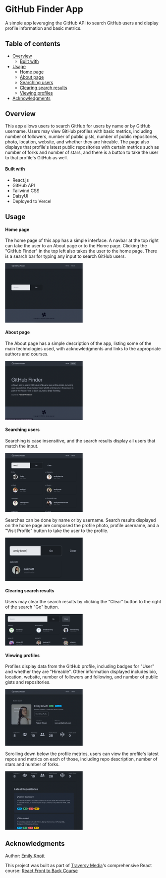 # GitHub Finder App

A simple app leveraging the GitHub API to search GitHub users and display profile information and basic metrics.

## Table of contents

- [Overview](#overview)
  - [Built with](#built-with)
- [Usage](#usage)
  - [Home page](#home-page)
  - [About page](#about-page)
  - [Searching users](#searching-users)
  - [Clearing search results](#clearing-search-results)
  - [Viewing profiles](#viewing-profiles)
- [Acknowledgments](#acknowledgments)

## Overview

This app allows users to search GitHub for users by name or by GitHub username. Users may view GitHub profiles with basic metrics, including number of followers, number of public gists, number of public repositories, photo, location, website, and whether they are hireable. The page also displays that profile's latest public repositories with certain metrics such as number of forks and number of stars, and there is a button to take the user to that profile's GitHub as well.

#### Built with

- React.js
- GitHub API
- Tailwind CSS
- DaisyUI
- Deployed to Vercel

## Usage

#### Home page

The home page of this app has a simple interface. A navbar at the top right can take the user to an About page or to the Home page. Clicking the "GitHub Finder" in the top left also takes the user to the home page. There is a search bar for typing any input to search GitHub users.

<img src="./src/png/initialView.png" width="250">

#### About page

The About page has a simple description of the app, listing some of the main technologies used, with acknowledgments and links to the appropriate authors and courses.

<img src="./src/png/aboutPage.png" width="250">

#### Searching users

Searching is case insensitive, and the search results display all users that match the input.

<img src="./src/png/searchResults.png" width="250">

Searches can be done by name or by username. Search results displayed on the home page are composed the profile photo, profile username, and a "Visit Profile" button to take the user to the profile.

<img src="./src/png/searchByName.png" width="250">

#### Clearing search results

Users may clear the search results by clicking the "Clear" button to the right of the search "Go" button.

<img src="./src/png/clearSearchButton.png" width="250">

#### Viewing profiles

Profiles display data from the GitHub profile, including badges for "User" and whether they are "Hireable". Other information displayed includes bio, location, website, number of followers and following, and number of public gists and repositories.

<img src="./src/png/profileView.png" width="250">

Scrolling down below the profile metrics, users can view the profile's latest repos and metrics on each of those, including repo description, number of stars and number of forks.

<img src="./src/png/latestRepos.png" width="250">

## Acknowledgments

Author: [Emily Knott](https://www.emilyknott.com)

This project was built as part of [Traversy Media](https://github.com/bradtraversy)'s comprehensive React course: [React Front to Back Course](https://www.traversymedia.com/Modern-React-Front-To-Back-Course)
